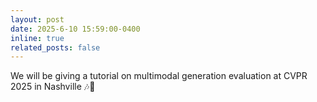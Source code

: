 ```yaml
---
layout: post
date: 2025-6-10 15:59:00-0400
inline: true
related_posts: false
---
```



We will be giving a tutorial on multimodal generation evaluation at CVPR 2025 in Nashville 🎶🍗
